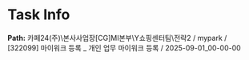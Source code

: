 # Task Info

**Path:** 카페24(주)\본사사업장\[CG]MI본부\Y쇼핑센터팀\전략2 / mypark / [322099] 마이워크 등록 _ 개인 업무 마이워크 등록 / 2025-09-01_00-00-00

